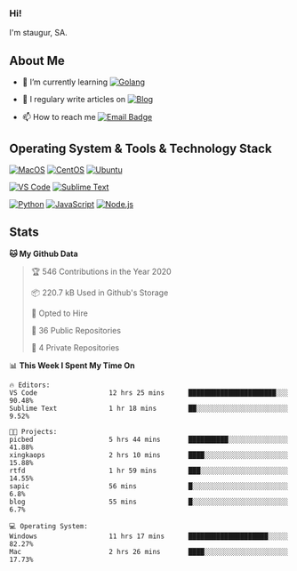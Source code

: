 ### Hi!

I'm staugur, SA.

## About Me

- 🌱 I’m currently learning [![Golang](https://img.shields.io/badge/-Go-7fd5ea?logo=go)](https:/golang.org/)

- 📝 I regulary write articles on [![Blog](https://img.shields.io/badge/-Blog-629ccd?style=for-the-badge&logo=python&logoColor=ffffff)](https://blog.saintic.com)

- 📫 How to reach me [![Email Badge](https://img.shields.io/badge/-email-c14438?style=for-the-badge&logo=Gmail&logoColor=ffffff)](mailto:me@tcw.im)

## Operating System & Tools & Technology Stack

[![MacOS](https://img.shields.io/badge/macOS-Catalina-292e33?style=flat-square&logo=apple&logoColor=ffffff)](https://www.apple.com/macos/catalina/)
[![CentOS](https://img.shields.io/badge/CentOS-7.0-292e33?style=flat-square&logo=CentOS&logoColor=)](https://www.centos.org/)
[![Ubuntu](https://img.shields.io/badge/Ubuntu-18-292e33?style=flat-square&logo=Ubuntu&logoColor=e95420)](https://www.ubuntu.com/)

[![VS Code](https://img.shields.io/badge/IDE-VSCode-292e33?style=flat-square&logo=Visual-studio-code)](https://code.visualstudio.com/)
[![Sublime Text](https://img.shields.io/badge/IDE-SublimeText-black?style=flat-square&logo=Sublime+Text)](https://www.sublimetext.com/)


[![Python](https://img.shields.io/badge/-Python-3776AB?style=flat-square&logo=python&logoColor=ffffff)](https://www.python.org/)
[![JavaScript](https://img.shields.io/badge/-JavaScript-%23F7DF1C?style=flat-square&logo=javascript&logoColor=000000&labelColor=%23F7DF1C&color=%23FFCE5A)](https://www.javascript.com/)
[![Node.js](https://img.shields.io/badge/-Node.js-00ADD8?style=flat-square&logo=node.js&logoColor=ffffff)](https://nodejs.org/)

## Stats

<!--START_SECTION:waka-->
**🐱 My Github Data** 

> 🏆 546 Contributions in the Year 2020
 > 
> 📦 220.7 kB Used in Github's Storage 
 > 
> 💼 Opted to Hire
 > 
> 📜 36 Public Repositories 
 > 
> 🔑 4 Private Repositories  
 > 
📊 **This Week I Spent My Time On** 

```text
🔥 Editors: 
VS Code                  12 hrs 25 mins      ██████████████████████░░░   90.48% 
Sublime Text             1 hr 18 mins        ██░░░░░░░░░░░░░░░░░░░░░░░   9.52%

🐱‍💻 Projects: 
picbed                   5 hrs 44 mins       ██████████░░░░░░░░░░░░░░░   41.88% 
xingkaops                2 hrs 10 mins       ████░░░░░░░░░░░░░░░░░░░░░   15.88% 
rtfd                     1 hr 59 mins        ███░░░░░░░░░░░░░░░░░░░░░░   14.55% 
sapic                    56 mins             █░░░░░░░░░░░░░░░░░░░░░░░░   6.8% 
blog                     55 mins             █░░░░░░░░░░░░░░░░░░░░░░░░   6.7%

💻 Operating System: 
Windows                  11 hrs 17 mins      ████████████████████░░░░░   82.27% 
Mac                      2 hrs 26 mins       ████░░░░░░░░░░░░░░░░░░░░░   17.73%

```


<!--END_SECTION:waka-->
